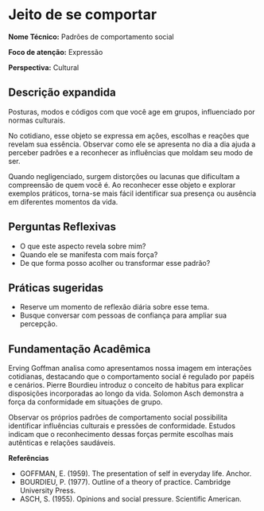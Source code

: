 # Jeito de se comportar

**Nome Técnico:** Padrões de comportamento social

**Foco de atenção:** Expressão

**Perspectiva:** Cultural

## Descrição expandida
Posturas, modos e códigos com que você age em grupos, influenciado por normas culturais.

No cotidiano, esse objeto se expressa em ações, escolhas e reações que revelam sua essência. Observar como ele se apresenta no dia a dia ajuda a perceber padrões e a reconhecer as influências que moldam seu modo de ser.

Quando negligenciado, surgem distorções ou lacunas que dificultam a compreensão de quem você é. Ao reconhecer esse objeto e explorar exemplos práticos, torna-se mais fácil identificar sua presença ou ausência em diferentes momentos da vida.

## Perguntas Reflexivas
- O que este aspecto revela sobre mim?
- Quando ele se manifesta com mais força?
- De que forma posso acolher ou transformar esse padrão?

## Práticas sugeridas
- Reserve um momento de reflexão diária sobre esse tema.
- Busque conversar com pessoas de confiança para ampliar sua percepção.

## Fundamentação Acadêmica

Erving Goffman analisa como apresentamos nossa imagem em interações cotidianas, destacando que o comportamento social é regulado por papéis e cenários. Pierre Bourdieu introduz o conceito de habitus para explicar disposições incorporadas ao longo da vida. Solomon Asch demonstra a força da conformidade em situações de grupo.

Observar os próprios padrões de comportamento social possibilita identificar influências culturais e pressões de conformidade. Estudos indicam que o reconhecimento dessas forças permite escolhas mais autênticas e relações saudáveis.

**Referências**
- GOFFMAN, E. (1959). The presentation of self in everyday life. Anchor.
- BOURDIEU, P. (1977). Outline of a theory of practice. Cambridge University Press.
- ASCH, S. (1955). Opinions and social pressure. Scientific American.
